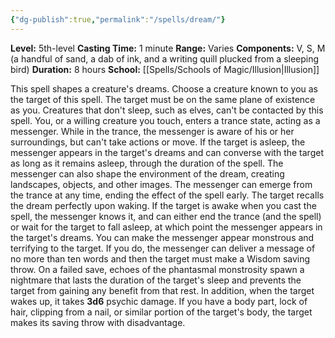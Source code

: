 ```yaml
---
{"dg-publish":true,"permalink":"/spells/dream/"}
---
```


**Level:** 5th-level
**Casting Time:** 1 minute
**Range:** Varies
**Components:** V, S, M (a handful of sand, a dab of ink, and a writing quill plucked from a sleeping bird)
**Duration:** 8 hours
**School:** [[Spells/Schools of Magic/Illusion\|Illusion]]

This spell shapes a creature's dreams. Choose a creature known to you as the target of this spell. The target must be on the same plane of existence as you. Creatures that don't sleep, such as elves, can't be contacted by this spell. You, or a willing creature you touch, enters a trance state, acting as a messenger. While in the trance, the messenger is aware of his or her surroundings, but can't take actions or move.
If the target is asleep, the messenger appears in the target's dreams and can converse with the target as long as it remains asleep, through the duration of the spell. The messenger can also shape the environment of the dream, creating landscapes, objects, and other images. The messenger can emerge from the trance at any time, ending the effect of the spell early. The target recalls the dream perfectly upon waking. If the target is awake when you cast the spell, the messenger knows it, and can either end the trance (and the spell) or wait for the target to fall asleep, at which point the messenger appears in the target's dreams.
You can make the messenger appear monstrous and terrifying to the target. If you do, the messenger can deliver a message of no more than ten words and then the target must make a Wisdom saving throw. On a failed save, echoes of the phantasmal monstrosity spawn a nightmare that lasts the duration of the target's sleep and prevents the target from gaining any benefit from that rest. In addition, when the target wakes up, it takes **3d6** psychic damage.
If you have a body part, lock of hair, clipping from a nail, or similar portion of the target's body, the target makes its saving throw with disadvantage.